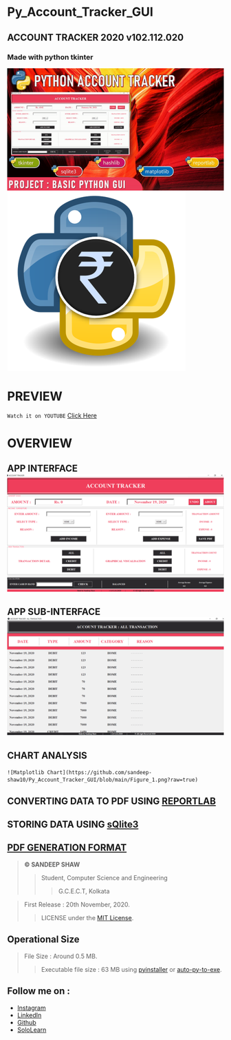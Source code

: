 # Py_Account_Tracker_GUI
## ACCOUNT TRACKER 2020 v102.112.020
### Made with python tkinter

![alt text](https://github.com/sandeep-shaw10/Py_Account_Tracker_GUI/blob/main/py_gui1.gif?raw=true)
![alt text](https://github.com/sandeep-shaw10/Py_Account_Tracker_GUI/blob/main/Account%20Tracker%202020/images/rupiyaPYsa.png?raw=true)

# PREVIEW
` Watch it on YOUTUBE ` [Click Here](https://www.youtube.com/channel/UCnzoz-Snqs689f1YLqi--zg)

# OVERVIEW
## APP INTERFACE![MAIN WINDOW](https://github.com/sandeep-shaw10/Py_Account_Tracker_GUI/blob/main/GITHUB_PY_1.png?raw=true)
## APP SUB-INTERFACE![SETUP WINDOW](https://github.com/sandeep-shaw10/Py_Account_Tracker_GUI/blob/main/GITHUB_PY_2.png?raw=true)
## CHART ANALYSIS
`![Matplotlib Chart](https://github.com/sandeep-shaw10/Py_Account_Tracker_GUI/blob/main/Figure_1.png?raw=true)`
## CONVERTING DATA TO PDF USING [REPORTLAB](https://www.reportlab.com/docs/reportlab-userguide.pdf)
## STORING DATA USING  [sQlite3](https://docs.python.org/3/library/sqlite3.html)
## [PDF GENERATION FORMAT](https://github.com/sandeep-shaw10/Py_Account_Tracker_GUI/blob/main/myAccount20112020000830.pdf)


> **© SANDEEP SHAW**
>> Student, Computer Science and Engineering
>>> G.C.E.C.T, Kolkata


>First Release : 20th November, 2020.
>>LICENSE under the [MIT License](LICENSE).

## Operational Size 
>File Size : Around 0.5 MB.
>>Executable file size : 63 MB using [pyinstaller](https://www.youtube.com/watch?v=UZX5kH72Yx4) or [auto-py-to-exe](https://www.youtube.com/watch?v=OZSZHmWSOeM).



## Follow me on :
* [Instagram](https://www.instagram.com/san_deep_10/)
* [LinkedIn](https://www.linkedin.com/in/sandeep-shaw-b47b47158/)
* [Github](https://github.com/sandeep-shaw10)
* [SoloLearn](https://www.sololearn.com/Profile/15625221)


